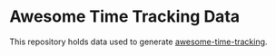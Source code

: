 # Awesome Time Tracking Data

This repository holds data used to generate [awesome-time-tracking](https://github.com/ever-co/awesome-time-tracking).
